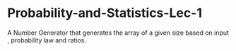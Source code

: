 # Probability-and-Statistics-Lec-1
A Number Generator that generates the array of a given size based on input , probability law and ratios.
